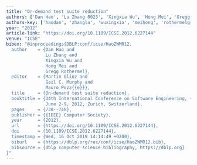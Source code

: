 ```yaml
---
title: "On-demand test suite reduction"
authors: ['Dan Hao', 'Lu Zhang 0023', 'Xingxia Wu', 'Hong Mei', 'Gregg Rothermel']
authors-key: ['haodan', 'zhanglu', 'wuxingxia', 'meihong', 'rothermelgregg']
year: "2012"
article-link: "https://doi.org/10.1109/ICSE.2012.6227144"
venue: "ICSE"
bibex: "@inproceedings{DBLP:conf/icse/HaoZWMR12,
  author    = {Dan Hao and
               Lu Zhang and
               Xingxia Wu and
               Hong Mei and
               Gregg Rothermel},
  editor    = {Martin Glinz and
               Gail C. Murphy and
               Mauro Pezz{{e}}},
  title     = {On-demand test suite reduction},
  booktitle = {34th International Conference on Software Engineering, {ICSE} 2012,
               June 2-9, 2012, Zurich, Switzerland},
  pages     = {738--748},
  publisher = {{IEEE} Computer Society},
  year      = {2012},
  url       = {https://doi.org/10.1109/ICSE.2012.6227144},
  doi       = {10.1109/ICSE.2012.6227144},
  timestamp = {Wed, 16 Oct 2019 14:14:49 +0200},
  biburl    = {https://dblp.org/rec/conf/icse/HaoZWMR12.bib},
  bibsource = {dblp computer science bibliography, https://dblp.org}
}"
---
```

